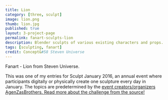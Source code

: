 ```yaml
---
title: Lion
category: [three, sculpt]
image: lion.png
thumb: lion.jpg
published: true
layout: 3-project-page
permalink: fanart-sculpts-lion
description: Blender sculpts of various existing characters and props.
tags: [sculpting, fanart]
credit: Concept&#58 Steven Universe
---
```

Fanart - Lion from Steven Universe.

This was one of my entries for Sculpt January 2016, an annual event where participants digitally or physically create one sculpture every day in January. The topics are predetermined by the [event creators/organizers AgenZasBrothers. Read more about the challenge from the source!](https://agenzasbrothers.com/en/sculptjanuary-2016/) 